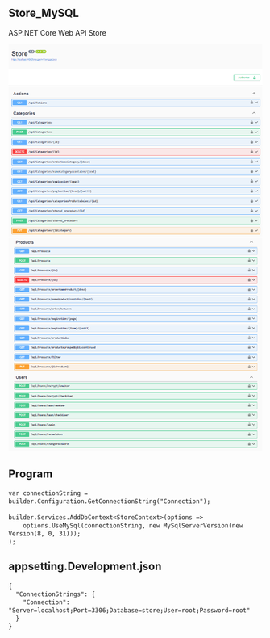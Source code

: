 ## Store_MySQL
ASP.NET Core Web API Store

![Store](img/1.png)
![Store](img/2.png)


## Program
``` 
var connectionString = builder.Configuration.GetConnectionString("Connection");

builder.Services.AddDbContext<StoreContext>(options =>
    options.UseMySql(connectionString, new MySqlServerVersion(new Version(8, 0, 31)));
);
``` 


## appsetting.Development.json
``` 
{
  "ConnectionStrings": {
    "Connection": "Server=localhost;Port=3306;Database=store;User=root;Password=root"
  }
}
``` 
